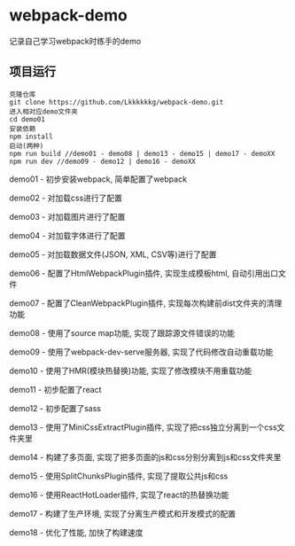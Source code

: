 # webpack-demo
记录自己学习webpack时练手的demo

## 项目运行
```
克隆仓库
git clone https://github.com/Lkkkkkkg/webpack-demo.git
进入相对应demo文件夹
cd demo01
安装依赖
npm install
启动(两种)
npm run build //demo01 - demo08 | demo13 - demo15 | demo17 - demoXX
npm run dev //demo09 - demo12 | demo16 - demoXX
```

demo01 - 初步安装webpack, 简单配置了webpack

demo02 - 对加载css进行了配置

demo03 - 对加载图片进行了配置

demo04 - 对加载字体进行了配置

demo05 - 对加载数据文件(JSON, XML, CSV等)进行了配置

demo06 - 配置了HtmlWebpackPlugin插件, 实现生成模板html, 自动引用出口文件

demo07 - 配置了CleanWebpackPlugin插件, 实现每次构建前dist文件夹的清理功能

demo08 - 使用了source map功能, 实现了跟踪源文件错误的功能

demo09 - 使用了webpack-dev-serve服务器, 实现了代码修改自动重载功能

demo10 - 使用了HMR(模块热替换)功能, 实现了修改模块不用重载功能

demo11 - 初步配置了react

demo12 - 初步配置了sass

demo13 - 使用了MiniCssExtractPlugin插件, 实现了把css独立分离到一个css文件夹里

demo14 - 构建了多页面, 实现了把多页面的js和css分别分离到js和css文件夹里

demo15 - 使用SplitChunksPlugin插件, 实现了提取公共js和css

demo16 - 使用ReactHotLoader插件, 实现了react的热替换功能

demo17 - 构建了生产环境, 实现了分离生产模式和开发模式的配置

demo18 - 优化了性能, 加快了构建速度

